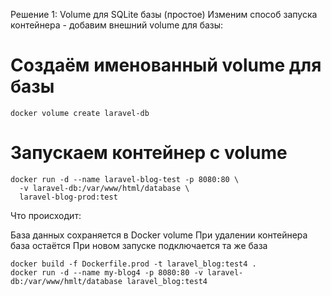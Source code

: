 Решение 1: Volume для SQLite базы (простое)
Изменим способ запуска контейнера - добавим внешний volume для базы:
# Создаём именованный volume для базы
``docker volume create laravel-db``

# Запускаем контейнер с volume
```
docker run -d --name laravel-blog-test -p 8080:80 \
  -v laravel-db:/var/www/html/database \
  laravel-blog-prod:test
```
Что происходит:

База данных сохраняется в Docker volume
При удалении контейнера база остаётся
При новом запуске подключается та же база

```
docker build -f Dockerfile.prod -t laravel_blog:test4 .
docker run -d --name my-blog4 -p 8080:80 -v laravel-db:/var/www/hmlt/database laravel_blog:test4

```

